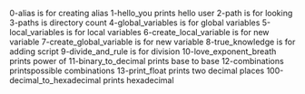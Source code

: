 0-alias is for creating alias
1-hello_you prints hello user
2-path is for looking
3-paths is directory count
4-global_variables is for global variables
5-local_variables is for local variables
6-create_local_variable is for new variable
7-create_global_variable is for new variable
8-true_knowledge is for adding script
9-divide_and_rule is for division
10-love_exponent_breath prints power of
11-binary_to_decimal prints base to base
12-combinations printspossible combinations
13-print_float prints two decimal places
100-decimal_to_hexadecimal prints hexadecimal
